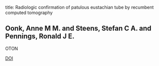 title: Radiologic confirmation of patulous eustachian tube by recumbent computed tomography

## Oonk, Anne M M. and Steens, Stefan C A. and Pennings, Ronald J E.
OTON

<a href="https://doi.org/10.1097/MAO.0000000000000171">DOI</a>
